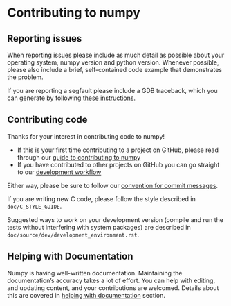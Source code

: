 # Contributing to numpy

## Reporting issues

When reporting issues please include as much detail as possible about your
operating system, numpy version and python version. Whenever possible, please
also include a brief, self-contained code example that demonstrates the problem.

If you are reporting a segfault please include a GDB traceback, which you can
generate by following
[these instructions.](https://github.com/numpy/numpy/blob/master/doc/source/dev/development_environment.rst#debugging)

## Contributing code

Thanks for your interest in contributing code to numpy!

+ If this is your first time contributing to a project on GitHub, please read
through our
[guide to contributing to numpy](https://numpy.org/devdocs/dev/index.html)
+ If you have contributed to other projects on GitHub you can go straight to our
[development workflow](https://numpy.org/devdocs/dev/development_workflow.html)

Either way, please be sure to follow our
[convention for commit messages](https://numpy.org/devdocs/dev/development_workflow.html#writing-the-commit-message).

If you are writing new C code, please follow the style described in
``doc/C_STYLE_GUIDE``.

Suggested ways to work on your development version (compile and run
the tests without interfering with system packages) are described in
``doc/source/dev/development_environment.rst``.

## Helping with Documentation

Numpy is having well-written documentation. Maintaining the documentation’s accuracy takes a lot of effort.
You can help with editing, and updating content, and your contributions are welcomed. Details about this are
covered in [helping  with documentation](https://numpydoc.readthedocs.io/en/latest/format.html#numpydoc-docstring-guide)
section.

